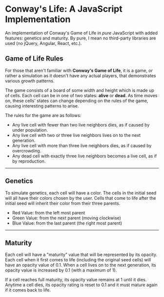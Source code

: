 # Conway's Life: A JavaScript Implementation
An implementation of Conway's Game of Life in *pure* JavaScript with
added features: genetics and maturity. By pure, I mean no third-party libraries
are used (no jQuery, Angular, React, etc.).

## Game of Life Rules
For those that aren't familiar with **Conway's Game of Life**, it is a game, or
rather a simulation as it doesn't have any actual players, that demonstrates
various growth patterns.

The game consists of a board of some width and height which is made up of cells.
Each cell can be in one of two states: **alive** or **dead**. As time moves on,
these cells' states can change depending on the rules of the game, causing
interesting patterns to arise.

The rules for the game are as follows:
- Any live cell with fewer than two live neighbors dies, as if caused by
under population.
- Any live cell with two or three live neighbors lives on to the next generation.
- Any live cell with more than three live neighbors dies, as if caused by
overcrowding.
- Any dead cell with exactly three live neighbors becomes a live cell, as if by
reproduction.

---

## Genetics
To simulate genetics, each cell will have a color. The cells in the initial seed
will all have their colors chosen by the user. Cells that come to life after
the initial seed will inherit their color from their three parents.
- Red Value: from the left most parent
- Green Value: from the next parent (moving clockwise)
- Blue Value: from the last parent (the right most parent)

---

## Maturity
Each cell will have a "maturity" value that will be represented by its opacity.
Each cell when it first comes to life (including the original seed cells) will
have an opacity value of 0.1. When a cell lives on to the next generation, its
opacity value is increased by 0.1 (with a maximum of 1).

If a cell reaches full maturity, its opacity value remains at 1 until it dies.
Anytime a cell dies, its opacity rating is reset to 0.1 and it must mature again
if it comes back to life.
